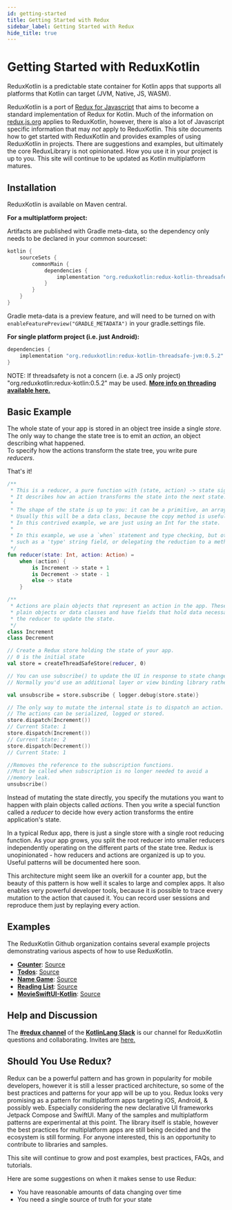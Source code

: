 ```yaml
---
id: getting-started
title: Getting Started with Redux
sidebar_label: Getting Started with Redux
hide_title: true
---
```


# Getting Started with ReduxKotlin

ReduxKotlin is a predictable state container for Kotlin apps that supports all platforms that Kotlin
can target (JVM, Native, JS, WASM).

ReduxKotlin is a port of [Redux for Javascript](https://redux.js.org) that aims to become a standard
implementation of Redux for Kotlin. Much of the information on [redux.js.org](https://redux.js.org)
applies to ReduxKotlin, however, there is also a lot of Javascript specific information that may
_not_ apply to ReduxKotlin. This site documents how to get started with ReduxKotlin and provides 
examples of using ReduxKotlin in projects. There are suggestions and examples, but ultimately the 
core ReduxLibrary is not opinionated. How you use it in your project is up to you. This site will 
continue to be updated as Kotlin multiplatform matures.


## Installation

ReduxKotlin is available on Maven central.  

__For a multiplatform project:__

Artifacts are published with Gradle meta-data, so the dependency only needs to be declared in your
common sourceset:

```groovy
kotlin {
    sourceSets {
        commonMain {
            dependencies {
                implementation "org.reduxkotlin:redux-kotlin-threadsafe:0.5.2"
            }
        }
    }
}
```

Gradle meta-data is a preview feature, and will need to be turned on with 
`enableFeaturePreview("GRADLE_METADATA")` in your gradle.settings file.

__For single platform project (i.e. just Android):__

```groovy
dependencies {
    implementation "org.reduxkotlin:redux-kotlin-threadsafe-jvm:0.5.2"
}
```

NOTE: If threadsafety is not a concern (i.e. a JS only project) "org.reduxkotlin:redux-kotlin:0.5.2" may be used.
[**More info on threading available here.**](/introduction/threading)

## Basic Example

The whole state of your app is stored in an object tree inside a single _store_.  
The only way to change the state tree is to emit an _action_, an object describing what happened.  
To specify how the actions transform the state tree, you write pure _reducers_.

That's it!

```kotlin
/**
 * This is a reducer, a pure function with (state, action) -> state signature.
 * It describes how an action transforms the state into the next state.
 *
 * The shape of the state is up to you: it can be a primitive, an array, an object, etc.
 * Usually this will be a data class, because the copy method is useful for creating the new state.
 * In this contrived example, we are just using an Int for the state.
 *
 * In this example, we use a `when` statement and type checking, but other methods are possible,
 * such as a 'type' string field, or delegating the reduction to a method on the action objects.
 */
fun reducer(state: Int, action: Action) =
    when (action) {
        is Increment -> state + 1
        is Decrement -> state - 1
        else -> state
    }

/**
 * Actions are plain objects that represent an action in the app. These can be 
 * plain objects or data classes and have fields that hold data necessary for
 * the reducer to update the state.
 */
class Increment
class Decrement

// Create a Redux store holding the state of your app.
// 0 is the initial state
val store = createThreadSafeStore(reducer, 0)

// You can use subscribe() to update the UI in response to state changes.
// Normally you'd use an additional layer or view binding library rather than subscribe() directly.

val unsubscribe = store.subscribe { logger.debug(store.state)}

// The only way to mutate the internal state is to dispatch an action.
// The actions can be serialized, logged or stored.
store.dispatch(Increment())
// Current State: 1
store.dispatch(Increment())
// Current State: 2
store.dispatch(Decrement())
// Current State: 1

//Removes the reference to the subscription functions.
//Must be called when subscription is no longer needed to avoid a 
//memory leak.
unsubscribe()
```

Instead of mutating the state directly, you specify the mutations you want to happen with plain
objects called _actions_. Then you write a special function called a _reducer_ to decide how every
action transforms the entire application's state.

In a typical Redux app, there is just a single store with a single root reducing function. As your
app grows, you split the root reducer into smaller reducers independently operating on the different
parts of the state tree. Redux is unopinionated - how reducers and actions are organized is up to
you. Useful patterns will be documented here soon.

This architecture might seem like an overkill for a counter app, but the beauty of this pattern is
how well it scales to large and complex apps. It also enables very powerful developer tools, because
it is possible to trace every mutation to the action that caused it. You can record user sessions
and reproduce them just by replaying every action.

## Examples

The ReduxKotlin Github organization contains several example projects demonstrating various aspects of how to use ReduxKotlin.

- [**Counter**](/introduction/examples#counter): [Source](https://github.com/reduxkotlin/redux-kotlin/tree/master/examples/counter)
- [**Todos**](/introduction/examples#todos): [Source](https://github.com/reduxkotlin/redux-kotlin/tree/master/examples/todos)
- [**Name Game**](/introduction/examples#namegame): [Source](https://github.com/reduxkotlin/NameGameSampleApp)
- [**Reading List**](/introduction/examples#readinglist): [Source](https://github.com/reduxkotlin/ReadingListSampleApp)
- [**MovieSwiftUI-Kotlin**](/introduction/examples#movieswiftui-kotlin): [Source](https://github.com/reduxkotlin/MovieSwiftUI-kotlin)

## Help and Discussion

The **[#redux channel](https://kotlinlang.slack.com/messages/C8A8G5F9Q)** of the 
**[KotlinLang Slack](http://kotlinlang.slack.com)** is our channel for ReduxKotlin questions 
and collaborating. Invites are [here.](https://slack.kotlinlang.org) 

## Should You Use Redux?

Redux can be a powerful pattern and has grown in popularity for mobile developers, however it is
still a lesser practiced architecture, so some of the best practices and patterns for your app will
be up to you. Redux looks very promising as a pattern for multiplatform apps targeting iOS, Android,
& possibly web. Especially considering the new declarative UI frameworks Jetpack Compose and
SwiftUI. Many of the samples and multiplatform patterns are experimental at this point. The library
itself is stable, however the best practices for multiplatform apps are still being decided and the
ecosystem is still forming. For anyone interested, this is an opportunity to contribute to libraries
and samples.

This site will continue to grow and post examples, best practices, FAQs, and tutorials.  


Here are some suggestions on when it makes sense to use Redux:

- You have reasonable amounts of data changing over time
- You need a single source of truth for your state
